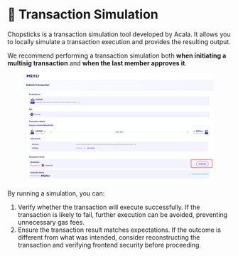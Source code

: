 # 🚛 Transaction Simulation

Chopsticks is a transaction simulation tool developed by Acala. It allows you to locally simulate a transaction execution and provides the resulting output.

We recommend performing a transaction simulation both **when initiating a multisig transaction** and **when the last member approves it**.

<figure><img src="../.gitbook/assets/image.png" alt=""><figcaption></figcaption></figure>

By running a simulation, you can:

1. Verify whether the transaction will execute successfully. If the transaction is likely to fail, further execution can be avoided, preventing unnecessary gas fees.
2. Ensure the transaction result matches expectations. If the outcome is different from what was intended, consider reconstructing the transaction and verifying frontend security before proceeding.

